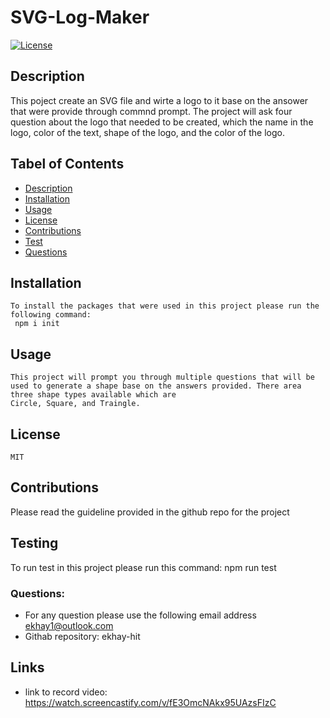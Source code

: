 # SVG-Log-Maker
[![License](https://img.shields.io/badge/License-MIT-blue.svg)](https://opensource.org/licenses/MIT)
     
## Description
This poject create an SVG file and wirte a logo to it base on the ansower that were provide through commnd prompt. The project will ask four question about the logo that needed to be 
created, which the name in the logo, color of the text, shape of the logo, and the color of the logo. 

## Tabel of Contents

* [Description](#Description)
* [Installation](#Installation)
* [Usage](#Usage)
* [License](#License)
* [Contributions](#Contributions)
* [Test](#Test)
* [Questions](#Questions)
    
## Installation 
    To install the packages that were used in this project please run the following command:
     npm i init

 ## Usage
    This project will prompt you through multiple questions that will be used to generate a shape base on the answers provided. There area three shape types available which are 
    Circle, Square, and Traingle. 

## License
    MIT

## Contributions
Please read the guideline provided in the github repo for the project

## Testing
To run test in this project please run this command:
 npm run test


### Questions:

* For any question please use the following email address ekhay1@outlook.com
* Githab repository: ekhay-hit

## Links
* link to record video: https://watch.screencastify.com/v/fE3OmcNAkx95UAzsFIzC 